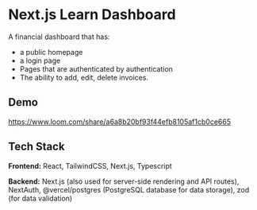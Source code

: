# Next.js Learn Dashboard

A financial dashboard that has:

- a public homepage
- a login page
- Pages that are authenticated by authentication
- The ability to add, edit, delete invoices.

## Demo

https://www.loom.com/share/a6a8b20bf93f44efb8105af1cb0ce665

## Tech Stack

**Frontend:** React, TailwindCSS, Next.js, Typescript

**Backend:** Next.js (also used for server-side rendering and API routes), NextAuth, @vercel/postgres (PostgreSQL database for data storage), zod (for data validation)
